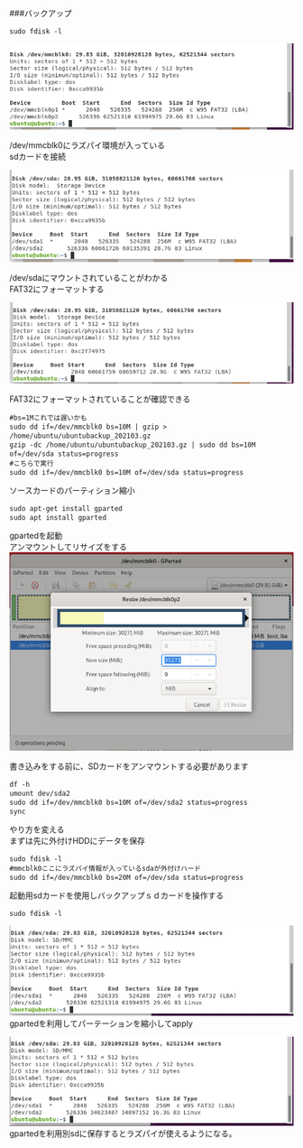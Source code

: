 ﻿###バックアップ
~~~  
sudo fdisk -l
~~~

![Test Image 1](ラズパイbackup画像/1.PNG)  

/dev/mmcblk0にラズパイ環境が入っている  
sdカードを接続  

![Test Image 1](ラズパイbackup画像/2.PNG)  

/dev/sdaにマウントされていることがわかる  
FAT32にフォーマットする  

![Test Image 1](ラズパイbackup画像/3.PNG)  

FAT32にフォーマットされていることが確認できる  


~~~ 
#bs=1Mこれでは遅いかも
sudo dd if=/dev/mmcblk0 bs=10M | gzip > /home/ubuntu/ubuntubackup_202103.gz
gzip -dc /home/ubuntu/ubuntubackup_202103.gz | sudo dd bs=10M of=/dev/sda status=progress
#こちらで実行
sudo dd if=/dev/mmcblk0 bs=10M of=/dev/sda status=progress
~~~
ソースカードのパーティション縮小  
~~~ 
sudo apt-get install gparted
sudo apt install gparted
~~~
gpartedを起動  
アンマウントしてリサイズをする  
![Test Image 1](ラズパイbackup画像/4.PNG)  

書き込みをする前に、SDカードをアンマウントする必要があります  
~~~ 
df -h
umount dev/sda2
sudo dd if=/dev/mmcblk0 bs=10M of=/dev/sda2 status=progress
sync
~~~
やり方を変える  
まずは先に外付けHDDにデータを保存  

~~~ 
sudo fdisk -l
#mmcblk0ここにラズパイ情報が入っているsdaが外付けハード
sudo dd if=/dev/mmcblk0 bs=20M of=/dev/sda status=progress

~~~
起動用sdカードを使用しバックアップｓｄカードを操作する
~~~ 
sudo fdisk -l
~~~
![Test Image 1](ラズパイbackup画像/5.PNG)  
gpartedを利用してパーテーションを縮小してapply 

![Test Image 1](ラズパイbackup画像/6.PNG)  
gpartedを利用別sdに保存するとラズパイが使えるようになる。

